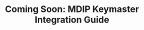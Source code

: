 ---
title: "Coming Soon: MDIP Keymaster Integration Guide"
sidebar_label: Keymaster Integration
unlisted: true
---